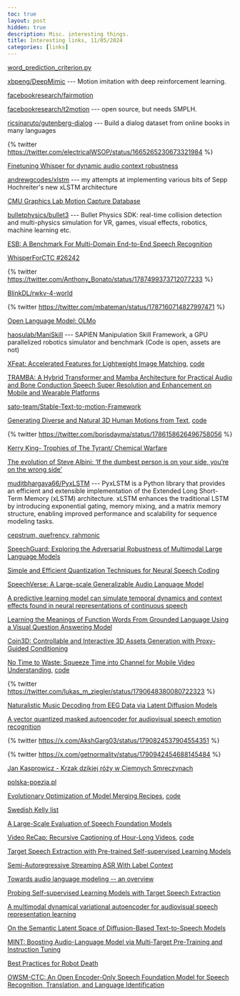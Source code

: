 ```yaml
---
toc: true
layout: post
hidden: true
description: Misc. interesting things.
title: Interesting links, 11/05/2024
categories: [links]
---
```


[word_prediction_criterion.py](https://github.com/pytorch/translate/blob/master/pytorch_translate/word_prediction/word_prediction_criterion.py)

[xbpeng/DeepMimic](https://github.com/xbpeng/DeepMimic) --- Motion imitation with deep reinforcement learning.

[facebookresearch/fairmotion](https://github.com/facebookresearch/fairmotion)

[facebookresearch/t2motion](https://github.com/facebookresearch/t2motion) --- open source, but needs SMPLH.

[ricsinaruto/gutenberg-dialog](https://github.com/ricsinaruto/gutenberg-dialog) --- Build a dialog dataset from online books in many languages

{% twitter https://twitter.com/electricalWSOP/status/1665265230673321984 %}

[Finetuning Whisper for dynamic audio context robustness](https://github.com/futo-org/whisper-acft)

[andrewgcodes/xlstm](https://github.com/andrewgcodes/xlstm) --- my attempts at implementing various bits of Sepp Hochreiter's new xLSTM architecture

[CMU Graphics Lab Motion Capture Database](http://mocap.cs.cmu.edu/)

[bulletphysics/bullet3](https://github.com/bulletphysics/bullet3) --- Bullet Physics SDK: real-time collision detection and multi-physics simulation for VR, games, visual effects, robotics, machine learning etc.

[ESB: A Benchmark For Multi-Domain End-to-End Speech Recognition](https://arxiv.org/abs/2210.13352)

[WhisperForCTC #26242](https://github.com/huggingface/transformers/issues/26242)

{% twitter https://twitter.com/Anthony_Bonato/status/1787499373712077233 %}

[BlinkDL/rwkv-4-world](https://huggingface.co/BlinkDL/rwkv-4-world)

{% twitter https://twitter.com/mbateman/status/1787160714827997471 %}

[Open Language Model: OLMo](https://allenai.org/olmo)

[haosulab/ManiSkill](https://github.com/haosulab/ManiSkill) --- SAPIEN Manipulation Skill Framework, a GPU parallelized robotics simulator and benchmark
(Code is open, assets are not)

[XFeat: Accelerated Features for Lightweight Image Matching](https://arxiv.org/abs/2404.19174),
[code](https://github.com/verlab/accelerated_features)

[TRAMBA: A Hybrid Transformer and Mamba Architecture for Practical Audio and Bone Conduction Speech Super Resolution and Enhancement on Mobile and Wearable Platforms](https://arxiv.org/abs/2405.01242)

[sato-team/Stable-Text-to-motion-Framework](https://github.com/sato-team/Stable-Text-to-motion-Framework)

[Generating Diverse and Natural 3D Human Motions from Text](https://openaccess.thecvf.com/content/CVPR2022/papers/Guo_Generating_Diverse_and_Natural_3D_Human_Motions_From_Text_CVPR_2022_paper.pdf),
[code](https://github.com/EricGuo5513/text-to-motion)

{% twitter https://twitter.com/borisdayma/status/1786158626496758056 %}

[Kerry King- Trophies of The Tyrant/ Chemical Warfare](https://www.youtube.com/watch?v=16ayjz7NoJQ)

[The evolution of Steve Albini: ‘If the dumbest person is on your side, you’re on the wrong side’](https://www.theguardian.com/music/2023/aug/15/the-evolution-of-steve-albini-if-the-dumbest-person-is-on-your-side-youre-on-the-wrong-side)

[muditbhargava66/PyxLSTM](https://github.com/muditbhargava66/PyxLSTM) --- PyxLSTM is a Python library that provides an efficient and extensible implementation of the Extended Long Short-Term Memory (xLSTM) architecture. xLSTM enhances the traditional LSTM by introducing exponential gating, memory mixing, and a matrix memory structure, enabling improved performance and scalability for sequence modeling tasks.

[cepstrum, quefrency, rahmonic](https://sesquiotic.com/2011/08/16/cepstrum-quefrency-rahmonic/)

[SpeechGuard: Exploring the Adversarial Robustness of Multimodal Large Language Models](https://arxiv.org/abs/2405.08317)

[Simple and Efficient Quantization Techniques for Neural Speech Coding](https://arxiv.org/abs/2405.08417)

[SpeechVerse: A Large-scale Generalizable Audio Language Model](https://arxiv.org/abs/2405.08295)

[A predictive learning model can simulate temporal dynamics and context effects found in neural representations of continuous speech](https://arxiv.org/abs/2405.08237)

[Learning the Meanings of Function Words From Grounded Language Using a Visual Question Answering Model](https://onlinelibrary.wiley.com/doi/10.1111/cogs.13448)

[Coin3D: Controllable and Interactive 3D Assets Generation with Proxy-Guided Conditioning](https://arxiv.org/abs/2405.08054)

[No Time to Waste: Squeeze Time into Channel for Mobile Video Understanding](https://arxiv.org/abs/2405.08344),
[code](https://github.com/mindspore-lab/models/tree/master/research/huawei-noah/SqueezeTime)

{% twitter https://twitter.com/lukas_m_ziegler/status/1790648380080722323 %}

[Naturalistic Music Decoding from EEG Data via Latent Diffusion Models](https://arxiv.org/abs/2405.09062)

[A vector quantized masked autoencoder for audiovisual speech emotion recognition](https://arxiv.org/abs/2305.03568)

{% twitter https://x.com/AkshGarg03/status/1790824537904554351 %}

{% twitter https://x.com/getnormality/status/1790942454688145484 %}

[Jan Kasprowicz - Krzak dzikiej róży w Ciemnych Smreczynach](https://www.youtube.com/watch?v=ozdDv1z1q24)

[polska-poezja.pl](https://polska-poezja.pl/)

[Evolutionary Optimization of Model Merging Recipes](https://arxiv.org/abs/2403.13187),
[code](https://github.com/SakanaAI/evolutionary-model-merge)

[Swedish Kelly list](https://spraakbanken.gu.se/en/resources/kelly)

[A Large-Scale Evaluation of Speech Foundation Models](https://arxiv.org/abs/2404.09385)

[Video ReCap: Recursive Captioning of Hour-Long Videos](https://arxiv.org/abs/2402.13250),
[code](https://github.com/md-mohaiminul/VideoRecap)

[Target Speech Extraction with Pre-trained Self-supervised Learning Models](https://arxiv.org/abs/2402.13199)

[Semi-Autoregressive Streaming ASR With Label Context](https://arxiv.org/abs/2309.10926)

[Towards audio language modeling -- an overview](https://arxiv.org/abs/2402.13236)

[Probing Self-supervised Learning Models with Target Speech Extraction](https://arxiv.org/abs/2402.13200)

[A multimodal dynamical variational autoencoder for audiovisual speech representation learning](https://arxiv.org/abs/2305.03582)

[On the Semantic Latent Space of Diffusion-Based Text-to-Speech Models](https://arxiv.org/abs/2402.12423)

[MINT: Boosting Audio-Language Model via Multi-Target Pre-Training and Instruction Tuning](https://arxiv.org/abs/2402.07485)

[Best Practices for Robot Death](https://www.kth.se/navet/calendar/best-practices-for-robot-death-1.1317985?date=2024-02-23&orgdate=2024-02-19&length=1&orglength=317)

[OWSM-CTC: An Open Encoder-Only Speech Foundation Model for Speech Recognition, Translation, and Language Identification](https://arxiv.org/abs/2402.12654)


